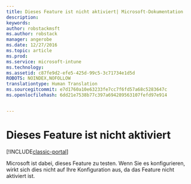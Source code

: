```yaml
---
title: Dieses Feature ist nicht aktiviert| Microsoft-Dokumentation
description: 
keywords: 
author: robstackmsft
ms.author: robstack
manager: angerobe
ms.date: 12/27/2016
ms.topic: article
ms.prod: 
ms.service: microsoft-intune
ms.technology: 
ms.assetid: c87fe9d2-efe5-425d-99c5-3c71734e1d5d
ROBOTS: NOINDEX,NOFOLLOW
translationtype: Human Translation
ms.sourcegitcommit: e7d1760a10e63233fe7cc7f6fd57a68c5283647c
ms.openlocfilehash: 6dd21e7538b77c397a694289563107fefd97e914


---
```


# <a name="this-feature-has-not-been-enabled"></a>Dieses Feature ist nicht aktiviert

[!INCLUDE[classic-portal](../includes/classic-portal.md)]

Microsoft ist dabei, dieses Feature zu testen. Wenn Sie es konfigurieren, wirkt sich dies nicht auf Ihre Konfiguration aus, da das Feature nicht aktiviert ist.



<!--HONumber=Dec16_HO5-->


